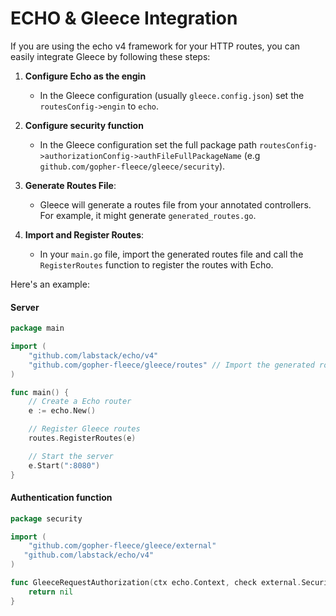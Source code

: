 # ECHO & Gleece Integration
If you are using the echo v4 framework for your HTTP routes, you can easily integrate Gleece by following these steps:

1. **Configure Echo as the engin**
   - In the Gleece configuration (usually `gleece.config.json`) set the `routesConfig->engin` to `echo`.

2. **Configure security function**
   - In the Gleece configuration set the full package path `routesConfig->authorizationConfig->authFileFullPackageName` (e.g `github.com/gopher-fleece/gleece/security`).

3. **Generate Routes File**:  
   - Gleece will generate a routes file from your annotated controllers. For example, it might generate `generated_routes.go`.

4. **Import and Register Routes**:  
   - In your `main.go` file, import the generated routes file and call the `RegisterRoutes` function to register the routes with Echo.


Here's an example:

#### Server
```go
package main

import (
    "github.com/labstack/echo/v4"
    "github.com/gopher-fleece/gleece/routes" // Import the generated routes file
)

func main() {
    // Create a Echo router
    e := echo.New()

    // Register Gleece routes
    routes.RegisterRoutes(e)

    // Start the server
    e.Start(":8080")
}
```

#### Authentication function
```go
package security

import (
	"github.com/gopher-fleece/gleece/external"
   "github.com/labstack/echo/v4"
)

func GleeceRequestAuthorization(ctx echo.Context, check external.SecurityCheck) *external.SecurityError {
	return nil
}
```